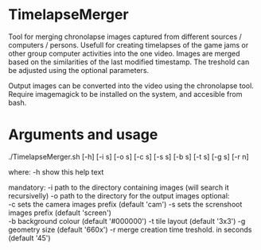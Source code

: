 # TimelapseMerger

Tool for merging chronolapse images captured from different sources / computers / persons. Usefull for creating timelapses of the game jams or other group computer activities into the one video. 
Images are merged based on the similarities of the last modified timestamp. The treshold can be adjusted using the optional parameters.

Output images can be converted into the video using the chronolapse tool.
Require imagemagick to be installed on the system, and accesible from bash.

# Arguments and usage
./TimelapseMerger.sh [-h] [-i s] [-o s] [-c s] [-s s] [-b s] [-t s] [-g s] [-r n]

where:
  -h  show this help text

mandatory:
  -i  path to the directory containing images (will search it recursivelly)
  -o  path to the directory for the output images
optional:	
  -c  sets the camera images prefix (default 'cam')
  -s  sets the screnshoot images prefix (default 'screen')	
  -b  background colour (default '#000000')
  -t  tile layout (default '3x3')
  -g  geometry size (default '660x')
  -r  merge creation time treshold. in seconds (default '45') 